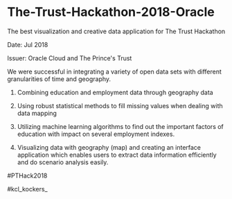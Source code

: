 # The-Trust-Hackathon-2018-Oracle

The best visualization and creative data application for The Trust Hackathon

Date: Jul 2018  

Issuer: Oracle Cloud and The Prince's Trust

We were successful in integrating a variety of open data sets with different granularities of time and geography. 

1. Combining education and employment data through geography data 

2. Using robust statistical methods to fill missing values when dealing with data mapping

3. Utilizing machine learning algorithms to find out the important factors of education with impact on several employment indexes.

4. Visualizing data with geography (map) and creating an interface application which enables users to extract data information efficiently and do scenario analysis easily.

#PTHack2018

#kcl_kockers_
